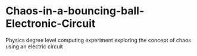 # Chaos-in-a-bouncing-ball-Electronic-Circuit
Physics degree level computing experiment exploring the concept of chaos using an electric circuit
